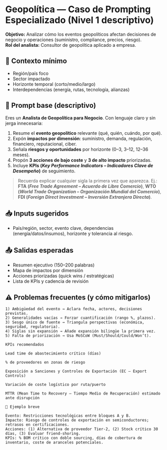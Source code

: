 # Geopolítica — Caso de Prompting Especializado (Nivel 1 descriptivo)

**Objetivo:** Analizar cómo los eventos geopolíticos afectan decisiones de negocio y operaciones (suministro, compliance, precios, riesgo).  
**Rol del analista:** Consultor de geopolítica aplicado a empresa.

## 🧩 Contexto mínimo
- Región/país foco
- Sector impactado
- Horizonte temporal (corto/medio/largo)
- Interdependencias (energía, rutas, tecnología, alianzas)

## 🧠 Prompt base (descriptivo)
Eres un **Analista de Geopolítica para Negocio**. Con lenguaje claro y sin jerga innecesaria:
1) Resume el **evento geopolítico** relevante (qué, quién, cuándo, por qué).
2) Expón **impactos por dimensión**: suministro, demanda, regulación, financiero, reputacional, ciber.
3) Señala **riesgos y oportunidades** por horizonte (0–3, 3–12, 12–36 meses).
4) Propón **3 acciones de bajo coste** y **3 de alto impacto** priorizadas.
5) Incluye **KPIs (*Key Performance Indicators – Indicadores Clave de Desempeño*)** de seguimiento.

> Recuerda explicar cualquier sigla la primera vez que aparezca. Ej.: **FTA (*Free Trade Agreement – Acuerdo de Libre Comercio*)**, **WTO (*World Trade Organization – Organización Mundial del Comercio*)**, **FDI (*Foreign Direct Investment – Inversión Extranjera Directa*)**.

## 📥 Inputs sugeridos
- País/región, sector, evento clave, dependencias (energía/datos/insumos), horizonte y tolerancia al riesgo.

## 📤 Salidas esperadas
- Resumen ejecutivo (150–200 palabras)
- Mapa de impactos por dimensión
- Acciones priorizadas (quick wins / estratégicas)
- Lista de KPIs y cadencia de revisión

## ⚠️ Problemas frecuentes (y cómo mitigarlos)
```text
1) Ambigüedad del evento → Aclara fecha, actores, decisiones previstas.
2) Generalidades vacías → Forzar cuantificación (rango %, plazos).
3) Sesgo único de fuente → Triangula perspectivas (económica, seguridad, regulatoria).
4) Siglas sin expansión → Añade expansión bilingüe la primera vez.
5) Falta de priorización → Usa MoSCoW (Must/Should/Could/Won’t).

KPIs recomendados

Lead time de abastecimiento crítico (días)

% de proveedores en zonas de riesgo

Exposición a Sanciones y Controles de Exportación (EC – Export Controls)

Variación de coste logístico por ruta/puerto

MTTR (Mean Time to Recovery – Tiempo Medio de Recuperación) estimado ante disrupción

🧪 Ejemplo breve

Evento: Restricciones tecnológicas entre bloques A y B.
Impacto: Riesgo de controles de exportación en semiconductores; retrasos en certificaciones.
Acciones: (1) Alternativa de proveedor Tier-2, (2) Stock crítico 30 días, (3) Evaluar friend-shoring.
KPIs: % BOM crítico con doble sourcing, días de cobertura de inventario, coste de aranceles potenciales.
